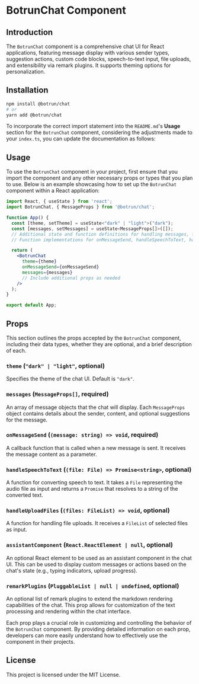 # BotrunChat Component

## Introduction

The `BotrunChat` component is a comprehensive chat UI for React applications, featuring message display with various sender types, suggestion actions, custom code blocks, speech-to-text input, file uploads, and extensibility via remark plugins. It supports theming options for personalization.

## Installation

```bash
npm install @botrun/chat
# or
yarn add @botrun/chat
```

To incorporate the correct import statement into the `README.md`'s **Usage** section for the `BotrunChat` component, considering the adjustments made to your `index.ts`, you can update the documentation as follows:

## Usage

To use the `BotrunChat` component in your project, first ensure that you import the component and any other necessary props or types that you plan to use. Below is an example showcasing how to set up the `BotrunChat` component within a React application:

```jsx
import React, { useState } from 'react';
import BotrunChat, { MessageProps } from '@botrun/chat';

function App() {
  const [theme, setTheme] = useState<"dark" | "light">("dark");
  const [messages, setMessages] = useState<MessageProps[]>([]);
  // Additional state and function definitions for handling messages, file uploads, etc.
  // Function implementations for onMessageSend, handleSpeechToText, handleUploadFiles, etc.

  return (
    <BotrunChat
      theme={theme}
      onMessageSend={onMessageSend}
      messages={messages}
      // Include additional props as needed
    />
  );
}

export default App;
```

## Props

This section outlines the props accepted by the `BotrunChat` component, including their data types, whether they are optional, and a brief description of each.

### `theme` (`"dark" | "light"`, optional)

Specifies the theme of the chat UI. Default is `"dark"`.

### `messages` (`MessageProps[]`, required)

An array of message objects that the chat will display. Each `MessageProps` object contains details about the sender, content, and optional suggestions for the message.

### `onMessageSend` (`(message: string) => void`, required)

A callback function that is called when a new message is sent. It receives the message content as a parameter.

### `handleSpeechToText` (`(file: File) => Promise<string>`, optional)

A function for converting speech to text. It takes a `File` representing the audio file as input and returns a `Promise` that resolves to a string of the converted text.

### `handleUploadFiles` (`(files: FileList) => void`, optional)

A function for handling file uploads. It receives a `FileList` of selected files as input.

### `assistantComponent` (`React.ReactElement | null`, optional)

An optional React element to be used as an assistant component in the chat UI. This can be used to display custom messages or actions based on the chat's state (e.g., typing indicators, upload progress).

### `remarkPlugins` (`PluggableList | null | undefined`, optional)

An optional list of remark plugins to extend the markdown rendering capabilities of the chat. This prop allows for customization of the text processing and rendering within the chat interface.

Each prop plays a crucial role in customizing and controlling the behavior of the `BotrunChat` component. By providing detailed information on each prop, developers can more easily understand how to effectively use the component in their projects.

## License

This project is licensed under the MIT License.
